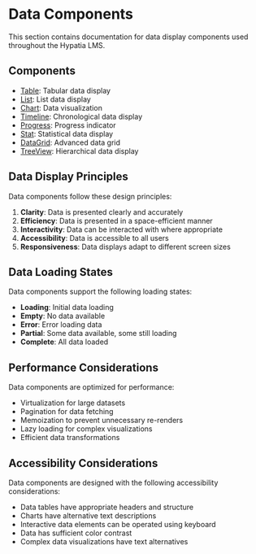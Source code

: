 # Data Components

This section contains documentation for data display components used throughout the Hypatia LMS.

## Components

- [Table](./Table.md): Tabular data display
- [List](./List.md): List data display
- [Chart](./Chart.md): Data visualization
- [Timeline](./Timeline.md): Chronological data display
- [Progress](./Progress.md): Progress indicator
- [Stat](./Stat.md): Statistical data display
- [DataGrid](./DataGrid.md): Advanced data grid
- [TreeView](./TreeView.md): Hierarchical data display

## Data Display Principles

Data components follow these design principles:

1. **Clarity**: Data is presented clearly and accurately
2. **Efficiency**: Data is presented in a space-efficient manner
3. **Interactivity**: Data can be interacted with where appropriate
4. **Accessibility**: Data is accessible to all users
5. **Responsiveness**: Data displays adapt to different screen sizes

## Data Loading States

Data components support the following loading states:

- **Loading**: Initial data loading
- **Empty**: No data available
- **Error**: Error loading data
- **Partial**: Some data available, some still loading
- **Complete**: All data loaded

## Performance Considerations

Data components are optimized for performance:

- Virtualization for large datasets
- Pagination for data fetching
- Memoization to prevent unnecessary re-renders
- Lazy loading for complex visualizations
- Efficient data transformations

## Accessibility Considerations

Data components are designed with the following accessibility considerations:

- Data tables have appropriate headers and structure
- Charts have alternative text descriptions
- Interactive data elements can be operated using keyboard
- Data has sufficient color contrast
- Complex data visualizations have text alternatives
